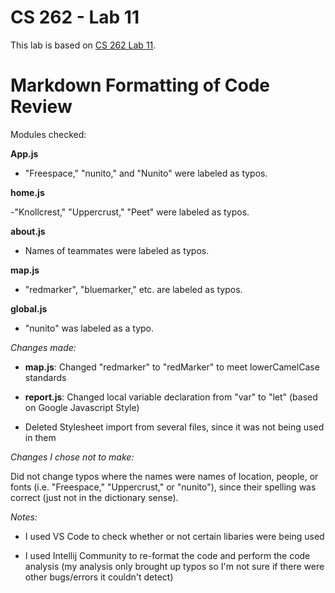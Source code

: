 # CS 262 - Lab 11

This lab is based on [CS 262 Lab 11](https://cs.calvin.edu/courses/cs/262/kvlinden/11quality/lab.html).

# Markdown Formatting of Code Review

Modules checked:

**App.js**
- "Freespace," "nunito," and "Nunito" were labeled as typos.

**home.js**

-"Knollcrest," "Uppercrust," "Peet" were labeled as typos.

**about.js**
- Names of teammates were labeled as typos.

**map.js**
- "redmarker", "bluemarker," etc. are labeled as typos.

**global.js**
- "nunito" was labeled as a typo.


*Changes made:*

- **map.js**: Changed "redmarker" to "redMarker" to meet lowerCamelCase standards

- **report.js**: Changed local variable declaration from "var" to "let" (based on Google Javascript Style)

- Deleted Stylesheet import from several files, since it was not being used in them

*Changes I chose not to make:*

Did not change typos where the names were names of location, people, or fonts (i.e. "Freespace," "Uppercrust," or "nunito"), since their spelling was correct (just not in the dictionary sense).

*Notes:*

- I used VS Code to check whether or not certain libaries were being used

- I used Intellij Community to re-format the code and perform the code analysis (my analysis only brought up typos so I'm not sure if there were other bugs/errors it couldn't detect)
